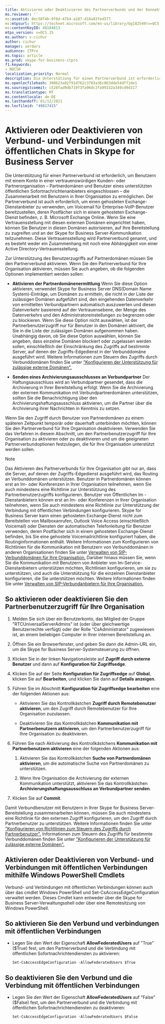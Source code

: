 ```yaml
---
title: Aktivieren oder Deaktivieren des Partnerverbunds und der Konnektivität mit öffentlichen Chatdiensten
ms.reviewer: ''
ms:assetid: 8ec58f4b-9f6d-47b4-a187-d18a83fe4577
ms:mtpsurl: https://technet.microsoft.com/en-us/library/Gg182549(v=OCS.15)
ms:contentKeyID: 48184813
mtps_version: v=OCS.15
ms.author: v-cichur
author: cichur
manager: serdars
audience: ITPro
ms.topic: article
ms.prod: skype-for-business-itpro
f1.keywords:
- NOCSH
localization_priority: Normal
description: Die Unterstützung für einen Partnerverbund ist erforderlich, um Benutzern mit einem Konto in einer vertrauenswürdigen Kunden- oder Partnerorganisation – Partnerdomänen und Benutzer eines unterstützten öffentlichen Sofortnachrichtenanbieters eingeschlossen – die Zusammenarbeit mit Benutzern in Ihrer Organisation zu ermöglichen.
ms.openlocfilehash: 390b23a92f91d762c3703a36c063dde54dff1de1
ms.sourcegitcommit: c528fad9db719f3fa96dc3fa99332a349cd9d317
ms.translationtype: MT
ms.contentlocale: de-DE
ms.lasthandoff: 01/12/2021
ms.locfileid: "49817415"
---
```

# <a name="enable-or-disable-federation-and-public-im-connectivity-in-skype-for-business-server"></a>Aktivieren oder Deaktivieren von Verbund- und Verbindungen mit öffentlichen Chats in Skype for Business Server

Die Unterstützung für einen Partnerverbund ist erforderlich, um Benutzern mit einem Konto in einer vertrauenswürdigen Kunden- oder Partnerorganisation – Partnerdomänen und Benutzer eines unterstützten öffentlichen Sofortnachrichtenanbieters eingeschlossen – die Zusammenarbeit mit Benutzern in Ihrer Organisation zu ermöglichen. Der Partnerverbund ist auch erforderlich, um einen gehosteten Exchange-Dienstanbieter zu verwenden, um Voicemail für Enterprise-VoIP-Benutzer bereitzustellen, deren Postfächer sich in einem gehosteten Exchange-Dienst befinden, z. B. Microsoft Exchange Online. Wenn Sie eine Vertrauensstellung mit diesen externen Domänen eingerichtet haben, können Sie Benutzer in diesen Domänen autorisieren, auf Ihre Bereitstellung zu zugreifen und an der Skype for Business Server-Kommunikation teilzunehmen. Diese Vertrauensstellung wird Partnerverbund genannt, und es besteht weder ein Zusammenhang mit noch eine Abhängigkeit von einer Active Directory-Vertrauensstellung.

Zur Unterstützung des Benutzerzugriffs auf Partnerdomänen müssen Sie den Partnerverbund aktivieren. Wenn Sie den Partnerverbund für Ihre Organisation aktivieren, müssen Sie auch angeben, ob die folgenden Optionen implementiert werden sollen:

  - **Aktivieren der Partnerdomänenermittlung**   Wenn Sie diese Option aktivieren, verwendet Skype for Business Server DNS(Domain Name System)-Einträge, um Domänen zu ermitteln, die nicht in der Liste der zulässigen Domänen aufgeführt sind, den eingehenden Datenverkehr von ermittelten Verbundpartnern automatisch auszuwerten und diesen Datenverkehr basierend auf der Vertrauensebene, der Menge des Datenverkehrs und den Administratoreinstellungen zu begrenzen oder zu blockieren. Wenn Sie diese Option nicht auswählen, ist der Partnerbenutzerzugriff nur für Benutzer in den Domänen aktiviert, die Sie in die Liste der zulässigen Domänen aufgenommen haben. Unabhängig davon, ob Sie diese Option auswählen, können Sie angeben, dass einzelne Domänen blockiert oder zugelassen werden sollen, einschließlich der Einschränkung des Zugriffs auf bestimmte Server, auf denen der Zugriffs-Edgedienst in der Verbunddomäne ausgeführt wird. Weitere Informationen zum Steuern des Zugriffs durch Verbunddomänen finden Sie unter ["Konfigurieren der Unterstützung für zulässige externe Domänen".](../sip-domains/manage-sip-federated-domains-for-your-organization.md#configure-support-for-allowed-external-domains-in-skype-for-business-server)

  - **Senden eines Archivierungsausschlusses an Verbundpartner**    Der Haftungsausschluss wird an Verbundpartner gesendet, dass die Archivierung in Ihrer Bereitstellung erfolgt. Wenn Sie die Archivierung der externen Kommunikation mit Verbundpartnerdomänen unterstützen, sollten Sie die Benachrichtigung über den Archivierungshaftungsausschluss aktivieren, um die Partner über die Archivierung ihrer Nachrichten in Kenntnis zu setzen.

Wenn Sie den Zugriff durch Benutzer von Partnerdomänen zu einem späteren Zeitpunkt temporär oder dauerhaft unterbinden möchten, können Sie den Partnerverbund für Ihre Organisation deaktivieren. Verwenden Sie das Verfahren in diesem Abschnitt, um den Partnerbenutzerzugriff für Ihre Organisation zu aktivieren oder zu deaktivieren und um die geeigneten Partnerverbundoptionen festzulegen, die für Ihre Organisation unterstützt werden sollen.

> [!NOTE]  
> Das Aktivieren des Partnerverbunds für Ihre Organisation gibt nur an, dass die Server, auf denen der Zugriffs-Edgedienst ausgeführt wird, das Routing an Verbunddomänen unterstützen. Benutzer in Partnerdomänen können erst an Im- oder Konferenzen in Ihrer Organisation teilnehmen, wenn Sie auch mindestens eine Richtlinie zur Unterstützung des Partnerbenutzerzugriffs konfigurieren. Benutzer von Öffentlichen Im -Dienstanbietern können erst an Im- oder Konferenzen in Ihrer Organisation teilnehmen, wenn Sie auch mindestens eine Richtlinie zur Unterstützung der Verbindung mit öffentlichen Verbindungen konfigurieren. Skype for Business Server kann einen gehosteten Exchange-Dienst nicht zum Bereitstellen von Mailboxanrufen, Outlook Voice Access (einschließlich Voicemail) oder Diensten der automatischen Telefonleitung für Benutzer verwenden, deren Postfächer sich in einem gehosteten Exchange-Dienst befinden, bis Sie eine gehostete Voicemailrichtlinie konfiguriert haben, die Routinginformationen enthält. Weitere Informationen zum Konfigurieren von Richtlinien für die Kommunikation mit Benutzern von Verbunddomänen in anderen Organisationen finden Sie unter [Verwalten von SIP-Verbunddomänen für Ihre Organisation.](../sip-domains/manage-sip-federated-domains-for-your-organization.md) Darüber hinaus müssen Sie, wenn Sie die Kommunikation mit Benutzern von Anbieter von Im-Service-Dienstanbietern unterstützen möchten, Richtlinien konfigurieren, um sie zu unterstützen, und auch die Unterstützung für die einzelnen Dienstanbieter konfigurieren, die Sie unterstützen möchten. Weitere Informationen finden Sie unter [Verwalten von SIP-Verbundanbietern für Ihre Organisation.](../sip-providers/manage-sip-federated-providers-for-your-organization.md)


## <a name="to-enable-or-disable-federated-user-access-for-your-organization"></a>So aktivieren oder deaktivieren Sie den Partnerbenutzerzugriff für Ihre Organisation

1.  Melden Sie sich über ein Benutzerkonto, das Mitglied der Gruppe "RTCUniversalServerAdmins" ist (oder über gleichwertige Benutzerrechte verfügt) oder der Rolle "CsAdministrator" zugewiesen ist, an einem beliebigen Computer in Ihrer internen Bereitstellung an.

2.  Öffnen Sie ein Browserfenster, und geben Sie dann die Admin-URL ein, um die Skype for Business Server-Systemsteuerung zu öffnen. 

3.  Klicken Sie in der linken Navigationsleiste auf **Zugriff durch externe Benutzer** und dann auf **Konfiguration für Zugriffsedge**.

4.  Klicken Sie auf der Seite **Konfiguration für Zugriffsedge** auf **Global**, klicken Sie auf **Bearbeiten**, und klicken Sie dann auf **Details anzeigen**.

5.  Führen Sie im Abschnitt **Konfiguration für Zugriffsedge bearbeiten** eine der folgenden Aktionen aus:
    
      - Aktivieren Sie das Kontrollkästchen **Zugriff durch Remotebenutzer aktivieren**, um den Zugriff durch Remotebenutzer für Ihre Organisation zuzulassen.
    
      - Deaktivieren Sie das Kontrollkästchen **Kommunikation mit Partnerbenutzern aktivieren**, um den Partnerbenutzerzugriff für Ihre Organisation zu deaktivieren.

6.  Führen Sie nach Aktivierung des Kontrollkästchens **Kommunikation mit Partnerbenutzern aktivieren** eine der folgenden Aktionen aus:
    
    1.  Aktivieren Sie das Kontrollkästchen **Suche von Partnerdomänen aktivieren**, um die automatische Suche von Partnerdomänen zu unterstützen.
    
    2.  Wenn Ihre Organisation die Archivierung der externen Kommunikation unterstützt, aktivieren Sie das Kontrollkästchen **Archivierungshaftungsausschluss an Verbundpartner senden**.

7.  Klicken Sie auf **Commit**.

Damit Verbundbenutzer mit Benutzern in Ihrer Skype for Business Server-Bereitstellung zusammenarbeiten können, müssen Sie auch mindestens eine Richtlinie für den externen Zugriff konfigurieren, um den Zugriff durch Partnerbenutzer zu unterstützen. Weitere Informationen finden Sie unter ["Konfigurieren von Richtlinien zum Steuern des Zugriffs durch Partnerbenutzer".](../external-access-policies/configure-policies-to-control-federated-user-access.md) Informationen zum Steuern des Zugriffs für bestimmte Verbunddomänen finden Sie unter ["Konfigurieren der Unterstützung für zulässige externe Domänen".](../sip-domains/manage-sip-federated-domains-for-your-organization.md#configure-support-for-allowed-external-domains-in-skype-for-business-server)


## <a name="enabling-or-disabling-federation-and-public-im-connectivity-by-using-windows-powershell-cmdlets"></a>Aktivieren oder Deaktivieren von Verbund- und Verbindungen mit öffentlichen Verbindungen mithilfe Windows PowerShell Cmdlets

Verbund- und Verbindungen mit öffentlichen Verbindungen können auch über das cmdlet Windows PowerShell und Set-CsAccessEdgeConfiguration verwaltet werden. Dieses Cmdlet kann entweder über die Skype for Business Server-Verwaltungsshell oder über eine Remotesitzung von Windows PowerShell. 

## <a name="to-enable-federation-and-public-im-connectivity"></a>So aktivieren Sie den Verbund und verbindungen mit öffentlichen Verbindungen

  - Legen Sie den Wert der Eigenschaft **AllowFederatedUsers** auf "True" ($True) fest, um den Partnerverbund und die Verbindung mit öffentlichen Sofortnachrichtendiensten zu aktivieren:
    
        Set-CsAccessEdgeConfiguration -AllowFederatedUsers $True



## <a name="to-disable-federation-and-public-im-connectivity"></a>So deaktivieren Sie den Verbund und die Verbindung mit öffentlichen Verbindungen

  - Legen Sie den Wert der Eigenschaft **AllowFederatedUsers** auf "False" ($False) fest, um den Partnerverbund und die Verbindung mit öffentlichen Sofortnachrichtendiensten zu deaktivieren:
    
        Set-CsAccessEdgeConfiguration -AllowFederatedUsers $False

